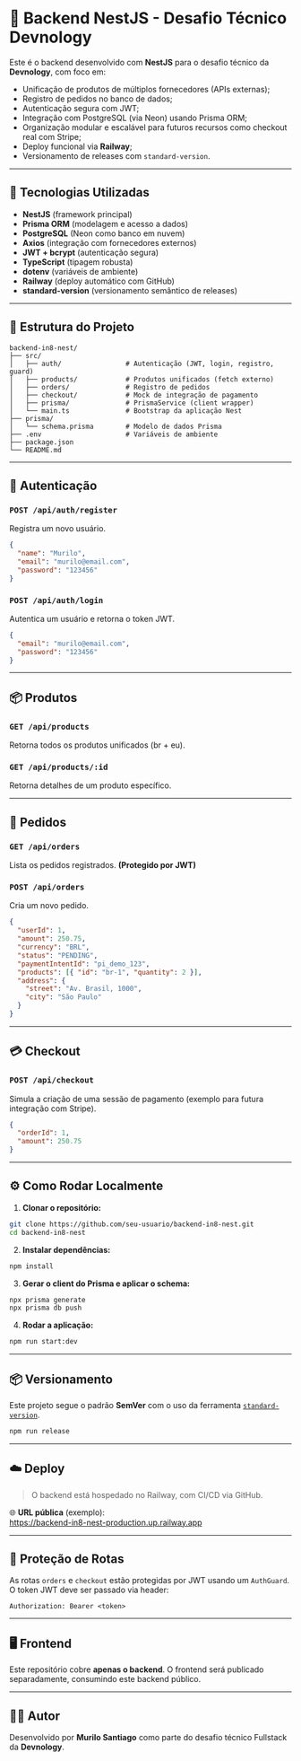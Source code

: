 # 🧱 Backend NestJS - Desafio Técnico Devnology

Este é o backend desenvolvido com **NestJS** para o desafio técnico da **Devnology**, com foco em:

- Unificação de produtos de múltiplos fornecedores (APIs externas);
- Registro de pedidos no banco de dados;
- Autenticação segura com JWT;
- Integração com PostgreSQL (via Neon) usando Prisma ORM;
- Organização modular e escalável para futuros recursos como checkout real com Stripe;
- Deploy funcional via **Railway**;
- Versionamento de releases com `standard-version`.

---

## 🚀 Tecnologias Utilizadas

- **NestJS** (framework principal)
- **Prisma ORM** (modelagem e acesso a dados)
- **PostgreSQL** (Neon como banco em nuvem)
- **Axios** (integração com fornecedores externos)
- **JWT + bcrypt** (autenticação segura)
- **TypeScript** (tipagem robusta)
- **dotenv** (variáveis de ambiente)
- **Railway** (deploy automático com GitHub)
- **standard-version** (versionamento semântico de releases)

---

## 📂 Estrutura do Projeto

```
backend-in8-nest/
├── src/
│   ├── auth/                # Autenticação (JWT, login, registro, guard)
│   ├── products/            # Produtos unificados (fetch externo)
│   ├── orders/              # Registro de pedidos
│   ├── checkout/            # Mock de integração de pagamento
│   ├── prisma/              # PrismaService (client wrapper)
│   └── main.ts              # Bootstrap da aplicação Nest
├── prisma/
│   └── schema.prisma        # Modelo de dados Prisma
├── .env                     # Variáveis de ambiente
├── package.json
└── README.md
```

---

## 🔐 Autenticação

### `POST /api/auth/register`

Registra um novo usuário.

```json
{
  "name": "Murilo",
  "email": "murilo@email.com",
  "password": "123456"
}
```

### `POST /api/auth/login`

Autentica um usuário e retorna o token JWT.

```json
{
  "email": "murilo@email.com",
  "password": "123456"
}
```

---

## 📦 Produtos

### `GET /api/products`

Retorna todos os produtos unificados (br + eu).

### `GET /api/products/:id`

Retorna detalhes de um produto específico.

---

## 🧾 Pedidos

### `GET /api/orders`

Lista os pedidos registrados. **(Protegido por JWT)**

### `POST /api/orders`

Cria um novo pedido.

```json
{
  "userId": 1,
  "amount": 250.75,
  "currency": "BRL",
  "status": "PENDING",
  "paymentIntentId": "pi_demo_123",
  "products": [{ "id": "br-1", "quantity": 2 }],
  "address": {
    "street": "Av. Brasil, 1000",
    "city": "São Paulo"
  }
}
```

---

## 💳 Checkout

### `POST /api/checkout`

Simula a criação de uma sessão de pagamento (exemplo para futura integração com Stripe).

```json
{
  "orderId": 1,
  "amount": 250.75
}
```

---

## ⚙️ Como Rodar Localmente

1. **Clonar o repositório:**

```bash
git clone https://github.com/seu-usuario/backend-in8-nest.git
cd backend-in8-nest
```

2. **Instalar dependências:**

```bash
npm install
```

3. **Gerar o client do Prisma e aplicar o schema:**

```bash
npx prisma generate
npx prisma db push
```

4. **Rodar a aplicação:**

```bash
npm run start:dev
```

---

## 📦 Versionamento

Este projeto segue o padrão **SemVer** com o uso da ferramenta [`standard-version`](https://github.com/conventional-changelog/standard-version).

```bash
npm run release
```

---

## ☁️ Deploy

> O backend está hospedado no Railway, com CI/CD via GitHub.

🌐 **URL pública** (exemplo):  
https://backend-in8-nest-production.up.railway.app

---

## 🔐 Proteção de Rotas

As rotas `orders` e `checkout` estão protegidas por JWT usando um `AuthGuard`. O token JWT deve ser passado via header:

```
Authorization: Bearer <token>
```

---

## 🖥️ Frontend

Este repositório cobre **apenas o backend**. O frontend será publicado separadamente, consumindo este backend público.

---

## 👨‍💻 Autor

Desenvolvido por **Murilo Santiago** como parte do desafio técnico Fullstack da **Devnology**.
